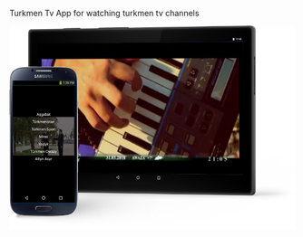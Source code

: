 Turkmen Tv
App for watching turkmen tv channels

<img src="https://raw.githubusercontent.com/Hekimf/tmtv/master/tmtv%20img.jpg?token=AZ-O5rRZN1PQGPBAPwuXH5M69XGvQAhHks5ayStJwA%3D%3D" height="360"/>

